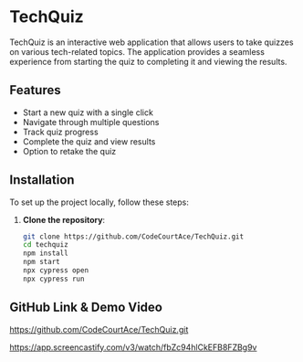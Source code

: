 # TechQuiz

TechQuiz is an interactive web application that allows users to take quizzes on various tech-related topics. The application provides a seamless experience from starting the quiz to completing it and viewing the results.

## Features

- Start a new quiz with a single click
- Navigate through multiple questions
- Track quiz progress
- Complete the quiz and view results
- Option to retake the quiz

## Installation

To set up the project locally, follow these steps:

1. **Clone the repository**:
   ```sh
   git clone https://github.com/CodeCourtAce/TechQuiz.git
   cd techquiz
   npm install
   npm start
   npx cypress open
   npx cypress run

## GitHub Link & Demo Video

https://github.com/CodeCourtAce/TechQuiz.git

https://app.screencastify.com/v3/watch/fbZc94hlCkEFB8FZBg9v